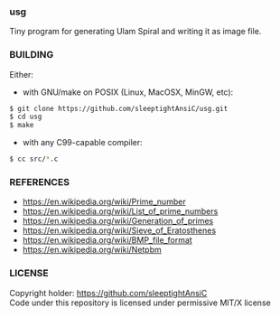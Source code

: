 ### usg
Tiny program for generating Ulam Spiral and writing it as image file.

### BUILDING
Either:
* with GNU/make on POSIX (Linux, MacOSX, MinGW, etc):
```sh
$ git clone https://github.com/sleeptightAnsiC/usg.git
$ cd usg
$ make
```
* with any C99-capable compiler:
```sh
$ cc src/*.c
```

### REFERENCES
- https://en.wikipedia.org/wiki/Prime_number
- https://en.wikipedia.org/wiki/List_of_prime_numbers
- https://en.wikipedia.org/wiki/Generation_of_primes
- https://en.wikipedia.org/wiki/Sieve_of_Eratosthenes
- https://en.wikipedia.org/wiki/BMP_file_format
- https://en.wikipedia.org/wiki/Netpbm

### LICENSE
Copyright holder: https://github.com/sleeptightAnsiC \
Code under this repository is licensed under permissive MIT/X license
